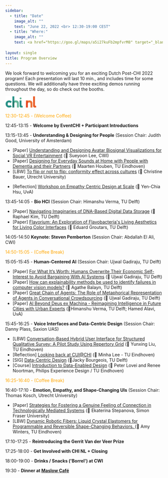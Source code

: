 ```yaml
---
sidebar:
  - title: "Date"
    image_alt: ""
    text: "June 22, 2022 <br> 12:30-19:00 CEST"
  - title: "Where:"
    image_alt: ""
    text: <a href="https://goo.gl/maps/a5i27kuFb2mpfvrM8" target="_blank">CWI (Congress Centre)<br/> Science Park 123 <br/> 1098 XG, Amsterdam </a>

layout: single
title: Program Overview
---
```


We look forward to welcoming you for an exciting Dutch Post-CHI 2022 program! Each presentation will last 10 min., and includes time for some questions. We will additionally have three exciting demos running throughout the day, so do check out the booths.

<a href="https://www.chinederland.nl/"><img src="./assets/imgs/chi_nl_logo2.png" width="100"></a>

<span style="color:orange">12:30-12:45 - (Welcome Coffee) </span>

12:45-13:15 - **Welcome by EventCHI + Participant Introductions**

13:15-13:45 - **Understanding & Designing for People** (Session Chair: Judith Good, University of Amsterdam)

* [Paper] <a href="https://dl.acm.org/doi/10.1145/3491102.3517451" target="\_blank">Understanding and Designing Avatar Biosignal Visualizations for Social VR Entertainment</a> (🎤 Sueyoon Lee, CWI)
* [Paper] <a href="https://dl.acm.org/doi/10.1145/3491102.3501993" target="\_blank">Designing for Everyday Sounds at Home with People with Dementia and their Partners</a> (🎤 Maarten Houben, TU Eindhoven)
* [LBW] <a href="https://dl.acm.org/doi/10.1145/3491101.3519662" target="\_blank">To flip or not to flip: conformity effect across cultures</a> (🎤 Christine Bauer, Utrecht University)

<!-- * [LBW] <a href="https://dl.acm.org/doi/10.1145/3491101.3519764" target="\_blank">Exploring Emotion Responses toward Pedestrian Crossing Actions for Designing In-vehicle Empathic Interfaces</a> (🎤 Shruti Rao, CWI) -->
* [Reflection] <a href="https://dl.acm.org/doi/fullHtml/10.1145/3491101.3503744" target="\_blank">Workshop on Empathy Centric Design at Scale</a> (🎤 Yen-Chia Hsu, UvA)

13:45-14:05 - **Bio HCI** (Session Chair: Himanshu Verma, TU Delft)

* [Paper] <a href="https://dl.acm.org/doi/10.1145/3491102.3501911" target="\_blank">Navigating Imaginaries of DNA-Based Digital Data Storage</a> (🎤 Raphael Kim, TU Delft)
* [Paper] <a href="https://dl.acm.org/doi/10.1145/3491102.3517713" target="\_blank">Flavorium: An Exploration of Flavobacteria's Living Aesthetics for Living Color Interfaces</a> (🎤 Eduard Groutars, TU Delft)


14:05-14:50 **Keynote: Steven Pemberton** (Session Chair: Abdallah El Ali, CWI)

<span style="color:orange">14:50-15:05 - (Coffee Break) </span>

15:05-15:45 - **Human-Centered AI** (Session Chair: Ujwal Gadiraju, TU Delft)

* [Paper] <a href="https://dl.acm.org/doi/10.1145/3491102.3517734" target="\_blank">For What It’s Worth: Humans Overwrite Their Economic Self-Interest to Avoid Bargaining With AI Systems</a> (🎤 Ujwal Gadiraju, TU Delft)
* [Paper] <a href="https://dl.acm.org/doi/10.1145/3491102.3517474" target="\_blank">How can explainability methods be used to identify failures in computer vision models?</a> (🎤 Agathe Balayn, TU Delft)
* [Paper] <a href="https://dl.acm.org/doi/abs/10.1145/3491102.3517653" target="\_blank">Great Chain of Agents: The Role of Metaphorical Representation of Agents in Conversational Crowdsourcing</a> (🎤 Ujwal Gadiraju, TU Delft)
* [Paper] <a href="https://dl.acm.org/doi/abs/10.1145/3491102.3517502" target="\_blank">AI Beyond Deus ex Machina - Reimagining Intelligence in Future Cities with Urban Experts</a> (🎤Himanshu Verma, TU Delft; Hamed Alavi, UvA)

15:45-16:25 - **Voice Interfaces and Data-Centric Design** (Session Chair: Danny Plass, Saxion UAS)

* [LBW] <a href="https://dl.acm.org/doi/abs/10.1145/3491101.3519690" target="\_blank">Conversation-Based Hybrid User Interface for Structured Qualitative Survey: A Pilot Study Using Repertory Grid</a> (🎤 Yunxing Liu, TU Eindhoven)
* [Reflection] <a href="https://www.conversationaluserinterfaces.org/workshops/CHI2022/" target="\_blank">Looking back at CUI@CHI</a> (🎤 Minha Lee - TU Eindhoven)
* [SIG] <a href="https://dl.acm.org/doi/abs/10.1145/3491101.3516403" target="\_blank">Data-Centric Design</a>  (🎤Jacky Bourgeois, TU Delft)
* [Course] <a href="https://chi22.data-enabled.com/" target="\_blank">Introduction to Data-Enabled Design</a> (🎤 Peter Lovei and Renee Noortman, Philips Experience Design / TU Eindhoven)

<span style="color:orange">16:25-16:40 - (Coffee Break) </span>

16:40-17:10 - **Emotion, Empathy, and Shape-Changing UIs** (Session Chair: Thomas Kosch, Utrecht University)

* [Paper] <a href="https://dl.acm.org/doi/abs/10.1145/3491102.3517580" target="\_blank">Strategies for Fostering a Genuine Feeling of Connection in Technologically Mediated Systems</a> (🎤 Ekaterina Stepanova, Simon Fraser University)
* [LBW] <a href="https://dl.acm.org/doi/10.1145/3491101.3519769" target="\_blank">Dynamic Robotic Fibers: Liquid Crystal Elastomers for Programmable and Reversible Shape-Changing Behaviors. </a> (🎤 Amy Winters, TU Eindhoven)

17:10-17:25 - **Reintroducing the Gerrit Van der Veer Prize**

17:25-18:00 - **Get Involved with CHI NL + Closing**

18:00-19:00 - **Drinks / Snacks ('Borrel') at CWI**

19:30 - **Dinner at <a href="https://www.maslowcafe.nl/" target="\_blank">Maslow Café</a>**





<!-- BACKUP ============================================== -->

<!--
12:45-13:15 - **Welcome by EventCHI + Participant Introductions**

13:15-14:00 - **Understanding & Designing for People** (Session Chair: TBA)

* [Paper] Understanding and Designing Avatar Biosignal Visualizations for Social VR Entertainment (🎤 Sueyoon Lee, CWI)
* [Paper] Designing for Everyday Sounds at Home with People with Dementia and their Partners (🎤 Maarten Houben, TU Eindhoven)
* [LBW] To flip or not to flip: conformity effect across cultures (🎤 Christine Bauer, Utrecht University)


14:00-14:45 **Keynote: Steven Pemberton**

<span style="color:orange">14:45-15:00 - (Coffee Break) </span>

15:00-15:45 - **Human-Centered AI** (Session Chair: TBA)

* [Paper] For What It’s Worth: Humans Overwrite Their Economic Self-Interest to Avoid Bargaining With AI Systems (🎤 Ujwal Gadiraju, TU Delft)
* [Paper] How can explainability methods be used to identify failures in computer vision models? (🎤 Agathe Balayn, TU Delft)
* [Paper] Great Chain of Agents: The Role of Metaphorical Representation of Agents in Conversational Crowdsourcing (🎤 Ujwal Gadiraju, TU Delft)

15:45-16:15 - **Snippets of CHI 2022** (Session Chair: TBA)

* [Reflection] Reflections from CUI@CHI (🎤 Minha Lee - TU Eindhoven)

* [Course] Introduction to Data-Enabled Design (🎤 Peter Lovei and Jacky Bourgeois, Philips Experience Design / TU Eindhoven)

<span style="color:orange">16:15-16:30 - (Coffee Break) </span>

16:30-17:00 - **Emotions and Empathy** (Session Chair: TBA)

* [Paper] Strategies for Fostering a Genuine Feeling of Connection in Technologically Mediated Systems (🎤 Ekaterina Stepanova, Simon Fraser University)
* [LBW] Exploring Emotion Responses toward Pedestrian Crossing Actions for Designing In-vehicle Empathic Interfaces (🎤 Shruti Rao, CWI)

17:00-17:30 - **Reintroducing the Gerrit Van der Veer Prize**

17:30-18:00 - **Get Involved with CHI NL + Closing**

18:00+ - **Drinks / Snacks at Cafe Maslow or Polder** -->
